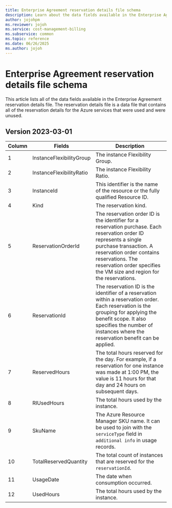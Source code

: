 ```yaml
---
title: Enterprise Agreement reservation details file schema
description: Learn about the data fields available in the Enterprise Agreement reservation details file.
author: jojohpm
ms.reviewer: jojoh
ms.service: cost-management-billing
ms.subservice: common
ms.topic: reference
ms.date: 06/26/2025
ms.author: jojoh
---
```


# Enterprise Agreement reservation details file schema

This article lists all of the data fields available in the Enterprise Agreement reservation details file. The reservation details file is a data file that contains all of the reservation details for the Azure services that were used and were unused.

## Version 2023-03-01

| Column |Fields|Description|
|---|------|------|
| 1 |InstanceFlexibilityGroup|The instance Flexibility Group.|
| 2 |InstanceFlexibilityRatio|The instance Flexibility Ratio.|
| 3 |InstanceId|This identifier is the name of the resource or the fully qualified Resource ID.|
| 4 |Kind|The reservation kind.|
| 5 |ReservationOrderId|The reservation order ID is the identifier for a reservation purchase. Each reservation order ID represents a single purchase transaction. A reservation order contains reservations. The reservation order specifies the VM size and region for the reservations.|
| 6 |ReservationId|The reservation ID is the identifier of a reservation within a reservation order. Each reservation is the grouping for applying the benefit scope. It also specifies the number of instances where the reservation benefit can be applied.|
| 7 |ReservedHours|The total hours reserved for the day. For example, if a reservation for one instance was made at 1:00 PM, the value is 11 hours for that day and 24 hours on subsequent days.|
| 8 |RIUsedHours|The total hours used by the instance.|
| 9 |SkuName|The Azure Resource Manager SKU name. It can be used to join with the `serviceType` field in `additional info` in usage records.|
| 10 |TotalReservedQuantity|The total count of instances that are reserved for the `reservationId`.|
| 11 |UsageDate|The date when consumption occurred.|
| 12 |UsedHours|The total hours used by the instance.|
